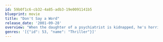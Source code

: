 ```yaml
---
id: 59b0f1c6-cb32-4a85-adb3-19e0091141b5
blueprint: movie
title: "Don't Say a Word"
release_date: '2001-09-28'
overview: "When the daughter of a psychiatrist is kidnapped, he's horrified to discover that the abductors' demand is that he break through to a post traumatic stress disorder suffering young woman who knows a secret.."
genres: '[{"id": 53, "name": "Thriller"}]'
---
```

